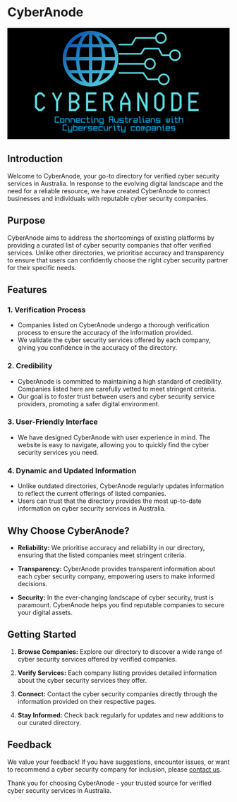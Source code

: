 # CyberAnode

![CyberAnode Logo](assets/cyberanode_github.png)

## Introduction

Welcome to CyberAnode, your go-to directory for verified cyber security services in Australia. In response to the evolving digital landscape and the need for a reliable resource, we have created CyberAnode to connect businesses and individuals with reputable cyber security companies.

## Purpose

CyberAnode aims to address the shortcomings of existing platforms by providing a curated list of cyber security companies that offer verified services. Unlike other directories, we prioritise accuracy and transparency to ensure that users can confidently choose the right cyber security partner for their specific needs.

## Features

### 1. **Verification Process**
   - Companies listed on CyberAnode undergo a thorough verification process to ensure the accuracy of the information provided.
   - We validate the cyber security services offered by each company, giving you confidence in the accuracy of the directory.

### 2. **Credibility**
   - CyberAnode is committed to maintaining a high standard of credibility. Companies listed here are carefully vetted to meet stringent criteria.
   - Our goal is to foster trust between users and cyber security service providers, promoting a safer digital environment.

### 3. **User-Friendly Interface**
   - We have designed CyberAnode with user experience in mind. The website is easy to navigate, allowing you to quickly find the cyber security services you need.

### 4. **Dynamic and Updated Information**
   - Unlike outdated directories, CyberAnode regularly updates information to reflect the current offerings of listed companies.
   - Users can trust that the directory provides the most up-to-date information on cyber security services in Australia.

## Why Choose CyberAnode?

- **Reliability:** We prioritise accuracy and reliability in our directory, ensuring that the listed companies meet stringent criteria.
  
- **Transparency:** CyberAnode provides transparent information about each cyber security company, empowering users to make informed decisions.

- **Security:** In the ever-changing landscape of cyber security, trust is paramount. CyberAnode helps you find reputable companies to secure your digital assets.

## Getting Started

1. **Browse Companies:** Explore our directory to discover a wide range of cyber security services offered by verified companies.
   
2. **Verify Services:** Each company listing provides detailed information about the cyber security services they offer. 

3. **Connect:** Contact the cyber security companies directly through the information provided on their respective pages.

4. **Stay Informed:** Check back regularly for updates and new additions to our curated directory.

## Feedback

We value your feedback! If you have suggestions, encounter issues, or want to recommend a cyber security company for inclusion, please [contact us](mailto:feedback@cyberanode.com).

Thank you for choosing CyberAnode - your trusted source for verified cyber security services in Australia.
